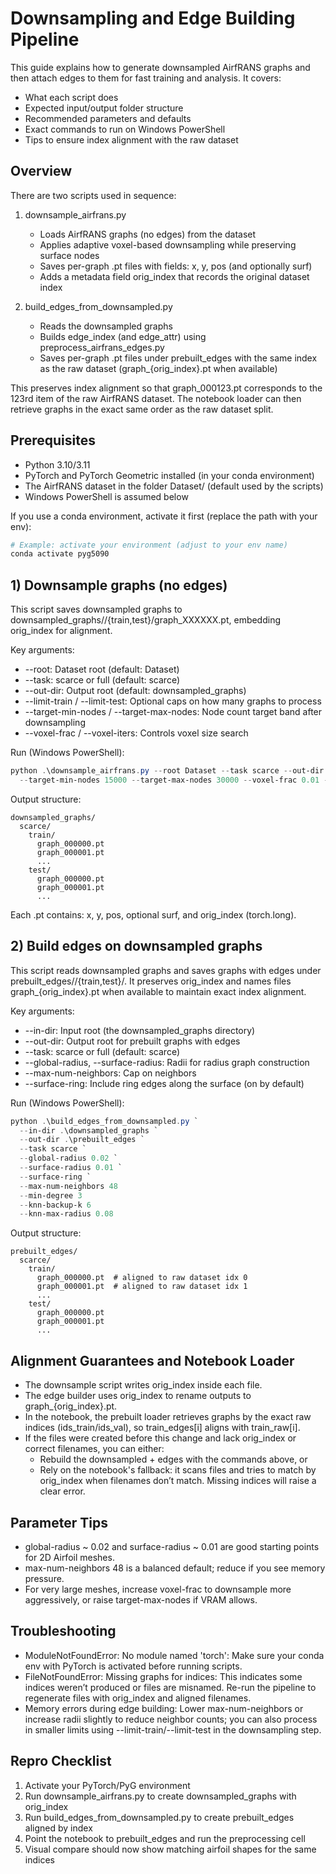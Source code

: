 # Downsampling and Edge Building Pipeline

This guide explains how to generate downsampled AirfRANS graphs and then attach edges to them for fast training and analysis. It covers:

- What each script does
- Expected input/output folder structure
- Recommended parameters and defaults
- Exact commands to run on Windows PowerShell
- Tips to ensure index alignment with the raw dataset

## Overview

There are two scripts used in sequence:

1) downsample_airfrans.py
   - Loads AirfRANS graphs (no edges) from the dataset
   - Applies adaptive voxel-based downsampling while preserving surface nodes
   - Saves per-graph .pt files with fields: x, y, pos (and optionally surf)
   - Adds a metadata field orig_index that records the original dataset index

2) build_edges_from_downsampled.py
   - Reads the downsampled graphs
   - Builds edge_index (and edge_attr) using preprocess_airfrans_edges.py
   - Saves per-graph .pt files under prebuilt_edges with the same index as the raw dataset (graph_{orig_index}.pt when available)

This preserves index alignment so that graph_000123.pt corresponds to the 123rd item of the raw AirfRANS dataset. The notebook loader can then retrieve graphs in the exact same order as the raw dataset split.

## Prerequisites

- Python 3.10/3.11
- PyTorch and PyTorch Geometric installed (in your conda environment)
- The AirfRANS dataset in the folder Dataset/ (default used by the scripts)
- Windows PowerShell is assumed below

If you use a conda environment, activate it first (replace the path with your env):

```powershell
# Example: activate your environment (adjust to your env name)
conda activate pyg5090
```

## 1) Downsample graphs (no edges)

This script saves downsampled graphs to downsampled_graphs/<task>/{train,test}/graph_XXXXXX.pt, embedding orig_index for alignment.

Key arguments:
- --root: Dataset root (default: Dataset)
- --task: scarce or full (default: scarce)
- --out-dir: Output root (default: downsampled_graphs)
- --limit-train / --limit-test: Optional caps on how many graphs to process
- --target-min-nodes / --target-max-nodes: Node count target band after downsampling
- --voxel-frac / --voxel-iters: Controls voxel size search

Run (Windows PowerShell):

```powershell
python .\downsample_airfrans.py --root Dataset --task scarce --out-dir downsampled_graphs \
  --target-min-nodes 15000 --target-max-nodes 30000 --voxel-frac 0.01 --voxel-iters 5
```

Output structure:

```
downsampled_graphs/
  scarce/
    train/
      graph_000000.pt
      graph_000001.pt
      ...
    test/
      graph_000000.pt
      graph_000001.pt
      ...
```

Each .pt contains: x, y, pos, optional surf, and orig_index (torch.long).

## 2) Build edges on downsampled graphs

This script reads downsampled graphs and saves graphs with edges under prebuilt_edges/<task>/{train,test}/. It preserves orig_index and names files graph_{orig_index}.pt when available to maintain exact index alignment.

Key arguments:
- --in-dir: Input root (the downsampled_graphs directory)
- --out-dir: Output root for prebuilt graphs with edges
- --task: scarce or full (default: scarce)
- --global-radius, --surface-radius: Radii for radius graph construction
- --max-num-neighbors: Cap on neighbors
- --surface-ring: Include ring edges along the surface (on by default)

Run (Windows PowerShell):

```powershell
python .\build_edges_from_downsampled.py `
  --in-dir .\downsampled_graphs `
  --out-dir .\prebuilt_edges `
  --task scarce `
  --global-radius 0.02 `
  --surface-radius 0.01 `
  --surface-ring `
  --max-num-neighbors 48
  --min-degree 3
  --knn-backup-k 6
  --knn-max-radius 0.08
```

Output structure:

```
prebuilt_edges/
  scarce/
    train/
      graph_000000.pt  # aligned to raw dataset idx 0
      graph_000001.pt  # aligned to raw dataset idx 1
      ...
    test/
      graph_000000.pt
      graph_000001.pt
      ...
```

## Alignment Guarantees and Notebook Loader

- The downsample script writes orig_index inside each file.
- The edge builder uses orig_index to rename outputs to graph_{orig_index}.pt.
- In the notebook, the prebuilt loader retrieves graphs by the exact raw indices (ids_train/ids_val), so train_edges[i] aligns with train_raw[i].
- If the files were created before this change and lack orig_index or correct filenames, you can either:
  - Rebuild the downsampled + edges with the commands above, or
  - Rely on the notebook's fallback: it scans files and tries to match by orig_index when filenames don’t match. Missing indices will raise a clear error.

## Parameter Tips

- global-radius ~ 0.02 and surface-radius ~ 0.01 are good starting points for 2D Airfoil meshes.
- max-num-neighbors 48 is a balanced default; reduce if you see memory pressure.
- For very large meshes, increase voxel-frac to downsample more aggressively, or raise target-max-nodes if VRAM allows.

## Troubleshooting

- ModuleNotFoundError: No module named 'torch': Make sure your conda env with PyTorch is activated before running scripts.
- FileNotFoundError: Missing graphs for indices: This indicates some indices weren’t produced or files are misnamed. Re-run the pipeline to regenerate files with orig_index and aligned filenames.
- Memory errors during edge building: Lower max-num-neighbors or increase radii slightly to reduce neighbor counts; you can also process in smaller limits using --limit-train/--limit-test in the downsampling step.

## Repro Checklist

1) Activate your PyTorch/PyG environment
2) Run downsample_airfrans.py to create downsampled_graphs with orig_index
3) Run build_edges_from_downsampled.py to create prebuilt_edges aligned by index
4) Point the notebook to prebuilt_edges and run the preprocessing cell
5) Visual compare should now show matching airfoil shapes for the same indices
